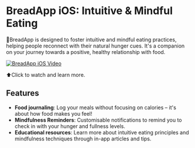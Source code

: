 # BreadApp iOS: Intuitive & Mindful Eating

🍞BreadApp is designed to foster intuitive and mindful eating practices, helping people reconnect with their natural hunger cues. It's a companion on your journey towards a positive, healthy relationship with food.

[![BreadApp iOS Video](http://img.youtube.com/vi/o2RNrZweZ-E/0.jpg)](https://youtu.be/o2RNrZweZ-E "BreadApp iOS: Intuitive & Mindful Eating")

⬆️Click to watch and learn more.

## Features

- **Food journaling**: Log your meals without focusing on calories – it's about how food makes you feel!
- **Mindfulness Reminders**: Customisable notifications to remind you to check in with your hunger and fullness levels.
- **Educational resources**: Learn more about intuitive eating principles and mindfulness techniques through in-app articles and tips.

